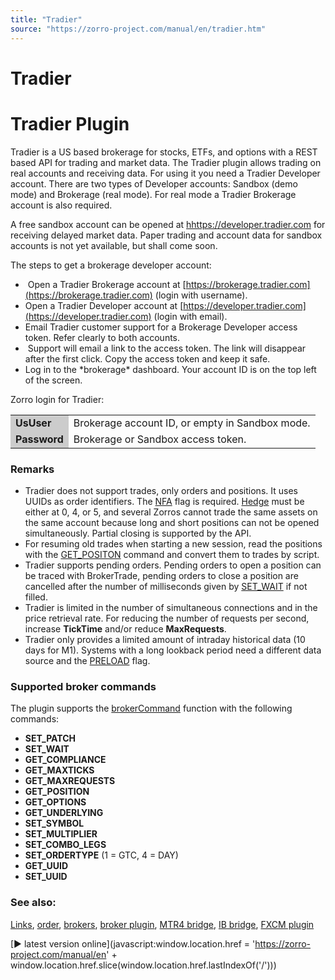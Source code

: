 ```yaml
---
title: "Tradier"
source: "https://zorro-project.com/manual/en/tradier.htm"
---
```


# Tradier

# Tradier Plugin

Tradier is a US based brokerage for stocks, ETFs, and options with a REST based API for trading and market data. The Tradier plugin allows trading on real accounts and receiving data. For using it you need a Tradier Developer account. There are two types of Developer accounts: Sandbox (demo mode) and Brokerage (real mode). For real mode a Tradier Brokerage account is also required.

A free sandbox account can be opened at [hhttps://developer.tradier.com](https://developer.tradier.com) for receiving delayed market data. Paper trading and account data for sandbox accounts is not yet available, but shall come soon.

The steps to get a brokerage developer account:

*    Open a Tradier Brokerage account at [https://brokerage.tradier.com](https://brokerage.tradier.com) (login with username).
*   Open a Tradier Developer account at [https://developer.tradier.com](https://developer.tradier.com) (login with email).
*   Email Tradier customer support for a Brokerage Developer access token. Refer clearly to both accounts.
*    Support will email a link to the access token. The link will disappear after the first click. Copy the access token and keep it safe.
*   Log in to the \*brokerage\* dashboard. Your account ID is on the top left of the screen.

Zorro login for Tradier:

<table><tbody><tr><td style="background-color: #CCCCCC"><strong>UsUser</strong></td><td>Brokerage account ID, or empty in Sandbox mode.</td></tr><tr><td style="background-color: #CCCCCC"><strong>Password</strong></td><td>Brokerage or Sandbox access token.</td></tr></tbody></table>

### Remarks

*   Tradier does not support trades, only orders and positions. It uses UUIDs as order identifiers. The [NFA](018_TradeMode.md) flag is required. [Hedge](019_Hedge_modes.md) must be either at 0, 4, or 5, and several Zorros cannot trade the same assets on the same account because long and short positions can not be opened simultaneously. Partial closing is supported by the API.
*   For resuming old trades when starting a new session, read the positions with the [GET\_POSITON](113_brokerCommand.md) command and convert them to trades by script.
*   Tradier supports pending orders. Pending orders to open a position can be traced with BrokerTrade, pending orders to close a position are cancelled after the number of milliseconds given by [SET\_WAIT](113_brokerCommand.md) if not filled.
*   Tradier is limited in the number of simultaneous connections and in the price retrieval rate. For reducing the number of requests per second, increase **TickTime** and/or reduce **MaxRequests**.
*   Tradier only provides a limited amount of intraday historical data (10 days for M1). Systems with a long lookback period need a different data source and the [PRELOAD](018_TradeMode.md) flag.

### Supported broker commands

The plugin supports the [brokerCommand](113_brokerCommand.md) function with the following commands:

*   **SET\_PATCH**
*   **SET\_WAIT**
*   **GET\_COMPLIANCE**
*   **GET\_MAXTICKS**
*   **GET\_MAXREQUESTS**
*   **GET\_POSITION**
*   **GET\_OPTIONS**
*   **GET\_UNDERLYING**
*   **SET\_SYMBOL**
*   **SET\_MULTIPLIER** 
*   **SET\_COMBO\_LEGS**
*   **SET\_ORDERTYPE** (1 = GTC, 4 = DAY)
*   **GET\_UUID**
*   **SET\_UUID**

### See also:

[Links](247_Links_Books.md), [order](111_order.md), [brokers](214_Brokers_Data_Feeds.md), [broker plugin](brokerplugin.md), [MTR4 bridge](mt4plugin.md), [IB bridge](062_DefineApi_LoadLibrary.md), [FXCM plugin](230_FXCM.md)

[► latest version online](javascript:window.location.href = 'https://zorro-project.com/manual/en' + window.location.href.slice\(window.location.href.lastIndexOf\('/'\)\))